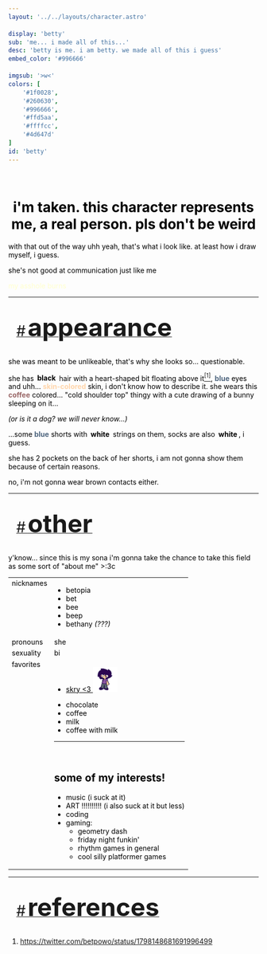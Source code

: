 ```yaml
---
layout: '../../layouts/character.astro'

display: 'betty'
sub: 'me... i made all of this...'
desc: 'betty is me. i am betty. we made all of this i guess'
embed_color: '#996666'

imgsub: '>w<'
colors: [
    '#1f0028',
    '#260630',
    '#996666',
    '#ffd5aa',
    '#ffffcc',
    '#4d647d'
]
id: 'betty'
---
```

<style>
    :root {
        --col-bg: #ffc;
        --col-char-bg: #624;

        --col-link: #966;
        --col-link-hover: #fc9;
    }

    html {
        color: var(--col-dark);
    }

    i {
        text-decoration: italic;
        color: var(--col-dim);
    }

    .white {
        color: var(--col-bright);
        background-color: var(--col-dark);
        padding: 3px;
        border-radius: 5px;
    }

    .black {
        color: var(--col-dark);
        background-color: var(--col-bright);
        padding: 3px;
        border-radius: 5px;
    }

    li::marker {
        color: var(--col-dim);  
    }

    table {
        color: var(--col-bright);
    }

    td {
        background-color: var(--col-main);
    }

    td.name {
        background-color: var(--col-dark);
        color: var(--col-main);
        box-shadow: unset;
        align-content: start;
    }

</style>
<br>
<h1 class="on-light" style="text-align: center;">i'm taken. this character represents me, a real person. pls don't be weird</h1>

with that out of the way uhh yeah, that's what i look like. at least how i draw myself, i guess.

she's not good at communication just like me
<p style="color: var(--col-bg)">my asshole burns</p>

<hr>
<section id="appearance" style="text-align: left">

<div style="background-color: var(--col-main); padding: 16px; border-radius: 15px; width: fit-content;">
<a href="#appearance">
<span style="font-size: 30px; color: var(--col-light)">#</span>
<span style="font-weight: bolder; font-size: 50px; margin: 0; margin-top: 30px; color: var(--col-bright)">
appearance
</span>
</a>
</div>

she was meant to be unlikeable, that's why she looks so... questionable.

she has <span class="black">**black**</span> hair with a heart-shaped bit floating above it<a href="#references"><sup>[1]</sup></a>, <span style="color:#4d647d;">**blue**</span> eyes and uhh... <span style="color:#ffd5aa;">**skin-colored**</span> skin, i don't know how to describe it. she wears this <span style="color:#966;">**coffee**</span> colored... "cold shoulder top" thingy with a cute drawing of a bunny sleeping on it...

<i>(or is it a dog? we will never know...)</i>

...some <span style="color:#4d647d;">**blue**</span> shorts with <span class="white">**white**</span> strings on them, socks are also <span class="white">**white**</span>, i guess.

she has 2 pockets on the back of her shorts, i am not gonna show them because of certain reasons.

no, i'm not gonna wear brown contacts either.

</section>

<hr>
<section id="other" style="text-align: left">

<div style="background-color: var(--col-main); padding: 16px; border-radius: 15px; width: fit-content;">
<a href="#other">
<span style="font-size: 30px; color: var(--col-light)">#</span>
<span style="font-weight: bolder; font-size: 50px; margin: 0; margin-top: 30px; color: var(--col-bright)">
other
</span>
</a>
</div>

<p>y'know... since this is my sona i'm gonna take the chance to take this field as some sort of "about me" >:3c</p>

<table>

<tr>
    <td class="name">nicknames</td>
    <td>

- betopia
- bet
- bee
- beep
- bethany <i>(???)</i>

</td>
</tr>

<tr>
    <td class="name">pronouns</td>
    <td>she</td>
</tr>

<tr>
    <td class="name">sexuality</td>
    <td>bi</td>
</tr>

<tr>
    <td class="name">favorites</td>
    <td>

<a href='https://skruyo.com' target="_blank" style="color: unset;"><ul><li id="him" >
skry &lt;3 <img src="/images/dnl.png" height="50"/>
</li></ul></a>

<script>
var hue = 0;
var idk = setInterval(function() {
  hue += 1;
  document.getElementById('him').style.setProperty('color', 'hsl(' + hue + ', 100%, 80%)');
}, 5);
</script>



- chocolate
- coffee
- milk
- coffee with milk
-------------------
<br>

<h2 style="color: var(--col-bright);">some of my interests!</h2>

- music (i suck at it)
- ART !!!!!!!!!! (i also suck at it but less)
- coding
- gaming:
    - geometry dash
    - friday night funkin'
    - rhythm games in general
    - cool silly platformer games

</td>
</tr>
</table>


</section>

<hr>
<section id="references" style="text-align: left">

<div style="background-color: var(--col-main); padding: 16px; border-radius: 15px; width: fit-content;">
<a href="#references">
<span style="font-size: 30px; color: var(--col-light)">#</span>
<span style="font-weight: bolder; font-size: 50px; margin: 0; margin-top: 30px; color: var(--col-bright)">
references
</span>
</a>
</div>
<ol>
<li>

https://twitter.com/betpowo/status/1798148681691996499

</li>
</ol>
</section>